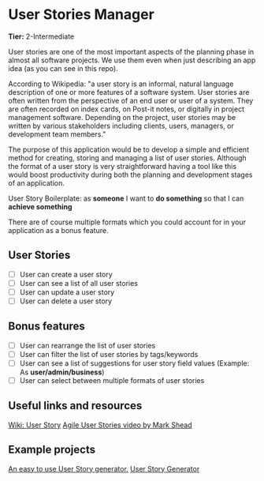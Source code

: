 # User Stories Manager

**Tier:** 2-Intermediate

User stories are one of the most important aspects of the planning phase in almost all software projects. We use
them even when just describing an app idea (as you can see in this repo).

According to Wikipedia: "a user story is an informal, natural language description of one or more features
of a software system. User stories are often written from the perspective of an end user or user of a system. They
are often recorded on index cards, on Post-it notes, or digitally in project management software.
Depending on the project, user stories may be written by various stakeholders including clients, users,
managers, or development team members."

The purpose of this application would be to develop a simple and efficient method for creating, storing
and managing a list of user stories. Although the format of a user story is very straightforward having
a tool like this would boost productivity during both the planning and development stages of an application.

User Story Boilerplate:
as **someone**
I want to **do something**
so that I can **achieve something**

There are of course multiple formats which you could account for in your application as a bonus feature.

## User Stories

-   [ ] User can create a user story
-   [ ] User can see a list of all user stories
-   [ ] User can update a user story
-   [ ] User can delete a user story

## Bonus features

-   [ ] User can rearrange the list of user stories
-   [ ] User can filter the list of user stories by tags/keywords
-   [ ] User can see a list of suggestions for user story field values (Example: As **user/admin/business**)
-   [ ] User can select between multiple formats of user stories

## Useful links and resources

[Wiki: User Story](https://en.wikipedia.org/wiki/User_story)
[Agile User Stories video by Mark Shead](https://www.youtube.com/watch?v=apOvF9NVguA)

## Example projects

[An easy to use User Story generator.](http://www.writeauserstory.com/)
[User Story Generator](http://tessalt.github.io/user-story-generator/)
